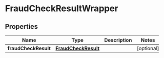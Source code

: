
# FraudCheckResultWrapper

## Properties
Name | Type | Description | Notes
------------ | ------------- | ------------- | -------------
**fraudCheckResult** | [**FraudCheckResult**](FraudCheckResult.md) |  |  [optional]



